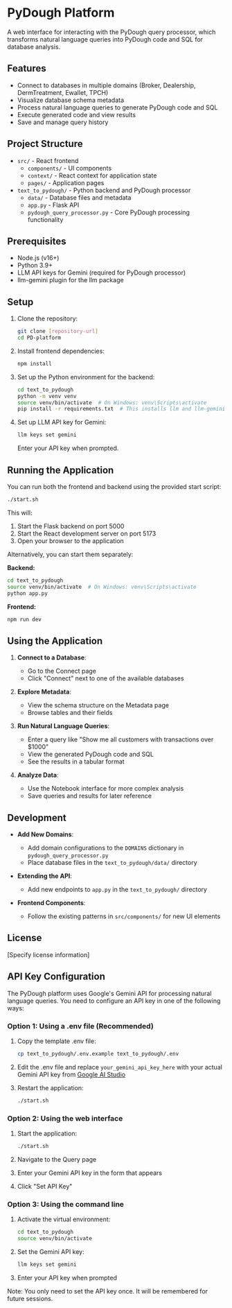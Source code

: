 # PyDough Platform

A web interface for interacting with the PyDough query processor, which transforms natural language queries into PyDough code and SQL for database analysis.

## Features

- Connect to databases in multiple domains (Broker, Dealership, DermTreatment, Ewallet, TPCH)
- Visualize database schema metadata
- Process natural language queries to generate PyDough code and SQL
- Execute generated code and view results
- Save and manage query history

## Project Structure

- `src/` - React frontend
  - `components/` - UI components
  - `context/` - React context for application state
  - `pages/` - Application pages
- `text_to_pydough/` - Python backend and PyDough processor
  - `data/` - Database files and metadata
  - `app.py` - Flask API
  - `pydough_query_processor.py` - Core PyDough processing functionality

## Prerequisites

- Node.js (v16+)
- Python 3.9+
- LLM API keys for Gemini (required for PyDough processor)
- llm-gemini plugin for the llm package

## Setup

1. Clone the repository:
   ```bash
   git clone [repository-url]
   cd PD-platform
   ```

2. Install frontend dependencies:
   ```bash
   npm install
   ```

3. Set up the Python environment for the backend:
   ```bash
   cd text_to_pydough
   python -m venv venv
   source venv/bin/activate  # On Windows: venv\Scripts\activate
   pip install -r requirements.txt  # This installs llm and llm-gemini plugins
   ```

4. Set up LLM API key for Gemini:
   ```bash
   llm keys set gemini
   ```
   Enter your API key when prompted.

## Running the Application

You can run both the frontend and backend using the provided start script:

```bash
./start.sh
```

This will:
1. Start the Flask backend on port 5000
2. Start the React development server on port 5173
3. Open your browser to the application

Alternatively, you can start them separately:

**Backend:**
```bash
cd text_to_pydough
source venv/bin/activate  # On Windows: venv\Scripts\activate
python app.py
```

**Frontend:**
```bash
npm run dev
```

## Using the Application

1. **Connect to a Database**:
   - Go to the Connect page
   - Click "Connect" next to one of the available databases
   
2. **Explore Metadata**:
   - View the schema structure on the Metadata page
   - Browse tables and their fields
   
3. **Run Natural Language Queries**:
   - Enter a query like "Show me all customers with transactions over $1000"
   - View the generated PyDough code and SQL
   - See the results in a tabular format
   
4. **Analyze Data**:
   - Use the Notebook interface for more complex analysis
   - Save queries and results for later reference

## Development

- **Add New Domains**:
  - Add domain configurations to the `DOMAINS` dictionary in `pydough_query_processor.py`
  - Place database files in the `text_to_pydough/data/` directory
  
- **Extending the API**:
  - Add new endpoints to `app.py` in the `text_to_pydough/` directory
  
- **Frontend Components**:
  - Follow the existing patterns in `src/components/` for new UI elements

## License

[Specify license information]

## API Key Configuration

The PyDough platform uses Google's Gemini API for processing natural language queries. You need to configure an API key in one of the following ways:

### Option 1: Using a .env file (Recommended)

1. Copy the template .env file:
   ```bash
   cp text_to_pydough/.env.example text_to_pydough/.env
   ```

2. Edit the .env file and replace `your_gemini_api_key_here` with your actual Gemini API key from [Google AI Studio](https://ai.google.dev/)

3. Restart the application:
   ```bash
   ./start.sh
   ```

### Option 2: Using the web interface

1. Start the application:
   ```bash
   ./start.sh
   ```

2. Navigate to the Query page
3. Enter your Gemini API key in the form that appears
4. Click "Set API Key"

### Option 3: Using the command line

1. Activate the virtual environment:
   ```bash
   cd text_to_pydough
   source venv/bin/activate
   ```

2. Set the Gemini API key:
   ```bash
   llm keys set gemini
   ```

3. Enter your API key when prompted

Note: You only need to set the API key once. It will be remembered for future sessions.
